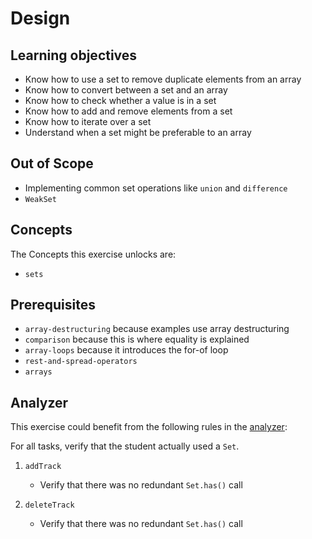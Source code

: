 # Design

## Learning objectives

- Know how to use a set to remove duplicate elements from an array
- Know how to convert between a set and an array
- Know how to check whether a value is in a set
- Know how to add and remove elements from a set
- Know how to iterate over a set
- Understand when a set might be preferable to an array

## Out of Scope

- Implementing common set operations like `union` and `difference`
- `WeakSet`

## Concepts

The Concepts this exercise unlocks are:

- `sets`

## Prerequisites

- `array-destructuring` because examples use array destructuring
- `comparison` because this is where equality is explained
- `array-loops` because it introduces the for-of loop
- `rest-and-spread-operators`
- `arrays`

## Analyzer

This exercise could benefit from the following rules in the [analyzer][analyzer]:

For all tasks, verify that the student actually used a `Set`.

1. `addTrack`

   - Verify that there was no redundant `Set.has()` call

2. `deleteTrack`

   - Verify that there was no redundant `Set.has()` call

[analyzer]: https://github.com/exercism/javascript-analyzer
